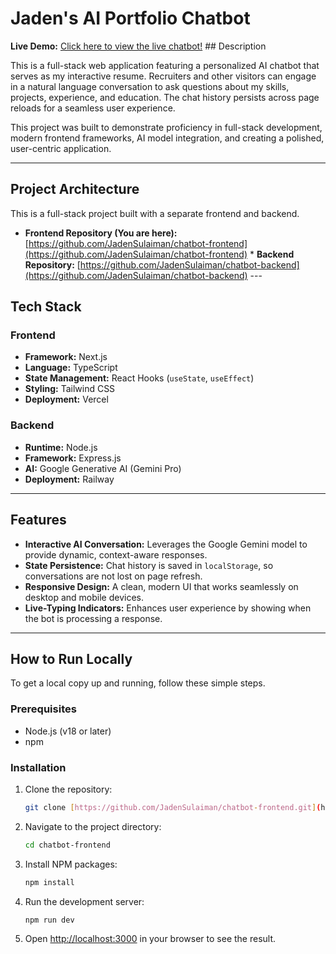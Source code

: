 # Jaden's AI Portfolio Chatbot

**Live Demo:** [Click here to view the live chatbot!](https://askjaden.dev/) ## Description

This is a full-stack web application featuring a personalized AI chatbot that serves as my interactive resume. Recruiters and other visitors can engage in a natural language conversation to ask questions about my skills, projects, experience, and education. The chat history persists across page reloads for a seamless user experience.

This project was built to demonstrate proficiency in full-stack development, modern frontend frameworks, AI model integration, and creating a polished, user-centric application.

---

## Project Architecture

This is a full-stack project built with a separate frontend and backend.

* **Frontend Repository (You are here):** [https://github.com/JadenSulaiman/chatbot-frontend](https://github.com/JadenSulaiman/chatbot-frontend) * **Backend Repository:** [https://github.com/JadenSulaiman/chatbot-backend](https://github.com/JadenSulaiman/chatbot-backend) ---

## Tech Stack

### Frontend
* **Framework:** Next.js
* **Language:** TypeScript
* **State Management:** React Hooks (`useState`, `useEffect`)
* **Styling:** Tailwind CSS
* **Deployment:** Vercel

### Backend
* **Runtime:** Node.js
* **Framework:** Express.js
* **AI:** Google Generative AI (Gemini Pro)
* **Deployment:** Railway

---

## Features

* **Interactive AI Conversation:** Leverages the Google Gemini model to provide dynamic, context-aware responses.
* **State Persistence:** Chat history is saved in `localStorage`, so conversations are not lost on page refresh.
* **Responsive Design:** A clean, modern UI that works seamlessly on desktop and mobile devices.
* **Live-Typing Indicators:** Enhances user experience by showing when the bot is processing a response.

---

## How to Run Locally

To get a local copy up and running, follow these simple steps.

### Prerequisites

* Node.js (v18 or later)
* npm

### Installation

1.  Clone the repository:
    ```bash
    git clone [https://github.com/JadenSulaiman/chatbot-frontend.git](https://github.com/JadenSulaiman/chatbot-frontend.git)
    ```
2.  Navigate to the project directory:
    ```bash
    cd chatbot-frontend
    ```
3.  Install NPM packages:
    ```bash
    npm install
    ```
4.  Run the development server:
    ```bash
    npm run dev
    ```
5.  Open [http://localhost:3000](http://localhost:3000) in your browser to see the result.